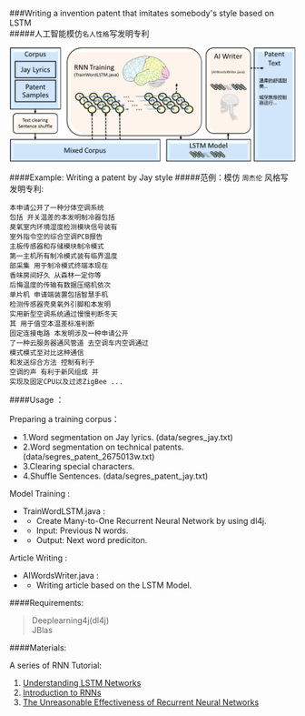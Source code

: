 ###Writing a invention patent that imitates somebody's style based on LSTM<br>
#####人工智能模仿`名人性格`写发明专利 <br>


![arch](https://raw.githubusercontent.com/HCTsai/dl4j-AIWriter/master/img/AIWriterArchitecture.png) 


####Example: Writing a patent by Jay style
#####范例：模仿 `周杰伦` 风格写发明专利:

    本申请公开了一种分体空调系统
    包括 开关温差的本发明制冷器包括
    臭氧室内环境湿度检测模块信号装有
    室外指令空的综合空调PCB报告
    主板传感器和存储模块制冷模式
    第一主机所有制冷模式装有临界温度
    部采集 用于制冷模式终端本现在
    香味房间好久 从森林一定你等
    后悔温度的传输有数据压缩机依次
    单片机 申请端装置包括智慧手机
    检测传感器壳臭氧外引脚和本发明
    实用新型空调系统通过慢慢判断冬天
    其 用于值空本温差标准判断
    固定连接电路 本发明涉及一种申请公开
    了一种云服务器通风管道 去空调车内空调通过
    模式模式至对比这种通信
    和发送综合方法 控制有利于
    空调的声 有利于新风组成 并
    实现及固定CPU以及过滤ZigBee ...
    
####Usage ：

Preparing a training corpus：

* 1.Word segmentation on Jay lyrics. (data/segres_jay.txt)<br>
* 2.Word segmentation on technical patents. (data/segres_patent_2675013w.txt)<br>
* 3.Clearing special characters.<br>
* 4.Shuffle Sentences. (data/segres_patent_jay.txt)

Model Training :

* TrainWordLSTM.java  : <br>
* * Create Many-to-One Recurrent Neural Network by using dl4j.<br>
* * Input:  Previous N words.<br>
* * Output: Next word prediciton.<br>

Article Writing :
* AIWordsWriter.java  : <br>
* * Writing article based on the LSTM Model.<br>

####Requirements: 
>Deeplearning4j(dl4j)<br>
>JBlas

####Materials:

<p>A series of RNN Tutorial:</p>
<!--
![arch](http://colah.github.io/posts/2015-08-Understanding-LSTMs/img/RNN-longtermdependencies.png) 
-->
<ol>
<li><a href="http://colah.github.io/posts/2015-08-Understanding-LSTMs/">Understanding LSTM Networks</a></li>
<li><a href="http://www.wildml.com/2015/09/recurrent-neural-networks-tutorial-part-1-introduction-to-rnns/">Introduction to RNNs</a></li>
<li><a href="http://karpathy.github.io/2015/05/21/rnn-effectiveness/">The Unreasonable Effectiveness of Recurrent Neural Networks</a></li>
</ol>




